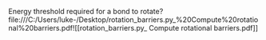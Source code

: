 Energy threshold required for a bond to rotate?
file:///C:/Users/luke-/Desktop/rotation_barriers.py_%20Compute%20rotational%20barriers.pdf![[rotation_barriers.py_ Compute rotational barriers.pdf]]